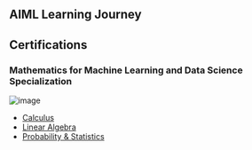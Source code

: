 ## AIML Learning Journey

## Certifications  

### Mathematics for Machine Learning and Data Science Specialization
![image](https://github.com/user-attachments/assets/8bde056e-2960-4f83-9f0b-4e620644e6c6)

* [Calculus](https://www.coursera.org/account/accomplishments/verify/LUN316U41PKU)
* [Linear Algebra](https://www.coursera.org/account/accomplishments/verify/HKTL3MIAZ6KK)
* [Probability & Statistics](https://www.coursera.org/account/accomplishments/verify/E6COHIBB2XYJ)








